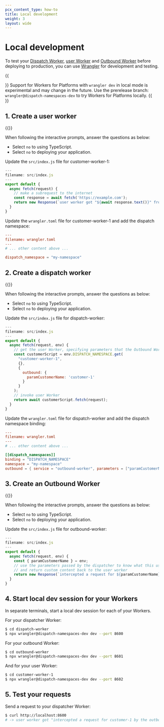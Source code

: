 ```yaml
---
pcx_content_type: how-to
title: Local development
weight: 3
layout: wide
---
```


# Local development

To test your [Dispatch Worker](/cloudflare-for-platforms/workers-for-platforms/reference/how-workers-for-platforms-works/#dynamic-dispatch-worker), [user Worker](/cloudflare-for-platforms/workers-for-platforms/reference/how-workers-for-platforms-works/#user-workers) and [Outbound Worker](/cloudflare-for-platforms/workers-for-platforms/configuration/outbound-workers/) before deploying to production, you can use [Wrangler](/workers/wrangler) for development and testing.

{{<Aside>}}
Support for Workers for Platforms with `wrangler dev` in local mode is experimental and may change in the future. Use the prerelease branch: `wrangler@dispatch-namespaces-dev` to try Workers for Platforms locally.
{{</Aside>}}

## 1. Create a user worker

{{<render file="_c3-run-command-with-directory.md" productFolder="workers" withParameters="customer-worker-1">}}

When following the interactive prompts, answer the questions as below:

- Select `no` to using TypeScript.
- Select `no` to deploying your application.

Update the `src/index.js` file for customer-worker-1:

```javascript
---
filename: src/index.js
---
export default {
  async fetch(request) {
    // make a subrequest to the internet
    const response = await fetch('https://example.com');
    return new Response(`user worker got "${await response.text()}" from fetch`);
  }
}
```

Update the `wrangler.toml` file for customer-worker-1 and add the dispatch namespace:

```toml
---
filename: wrangler.toml
---
# ... other content above ...

dispatch_namespace = "my-namespace"
```

## 2. Create a dispatch worker

{{<render file="_c3-run-command-with-directory.md" productFolder="workers" withParameters="dispatch-worker">}}

When following the interactive prompts, answer the questions as below:

- Select `no` to using TypeScript.
- Select `no` to deploying your application.

Update the `src/index.js` file for dispatch-worker:

```javascript
---
filename: src/index.js
---
export default {
  async fetch(request, env) {
    // get the user Worker, specifying parameters that the Outbound Worker will see when it intercepts a user worker's subrequest
    const customerScript = env.DISPATCH_NAMESPACE.get(
      "customer-worker-1",
      {},
      {
        outbound: {
          paramCustomerName: 'customer-1'
        }
      }
    );
    // invoke user Worker
    return await customerScript.fetch(request);
  }
}
```

Update the `wrangler.toml` file for dispatch-worker and add the dispatch namespace binding:

```toml
---
filename: wrangler.toml
---
# ... other content above ...

[[dispatch_namespaces]]
binding = "DISPATCH_NAMESPACE"
namespace = "my-namespace"
outbound = { service = "outbound-worker", parameters = ["paramCustomerName"] }
```

## 3. Create an Outbound Worker

{{<render file="_c3-run-command-with-directory.md" productFolder="workers" withParameters="outbound-worker">}}

When following the interactive prompts, answer the questions as below:

- Select `no` to using TypeScript.
- Select `no` to deploying your application.

Update the `src/index.js` file for outbound-worker:

```javascript
---
filename: src/index.js
---
export default {
  async fetch(request, env) {
    const { paramCustomerName } = env;
    // use the parameters passed by the dispatcher to know what this user this request is for
    // and return custom content back to the user worker
    return new Response(`intercepted a request for ${paramCustomerName} by the outbound`);
  }
}
```

## 4. Start local dev session for your Workers

In separate terminals, start a local dev session for each of your Workers.

For your dispatcher Worker:
```sh
$ cd dispatch-worker
$ npx wrangler@dispatch-namespaces-dev dev --port 8600
```

For your outbound Worker:
```sh
$ cd outbound-worker
$ npx wrangler@dispatch-namespaces-dev dev --port 8601
```

And for your user Worker:
```sh
$ cd customer-worker-1
$ npx wrangler@dispatch-namespaces-dev dev --port 8602
```

## 5. Test your requests

Send a request to your dispatcher Worker:

```sh
$ curl http://localhost:8600
# -> user worker got "intercepted a request for customer-1 by the outbound" from fetch
```